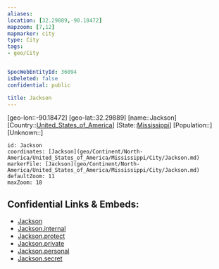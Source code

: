 ```yaml
---
aliases: 
location: [32.29889,-90.18472]
mapzoom: [7,12] 
mapmarker: city 
type: City
tags:
- geo/City


SpocWebEntityId: 36094
isDeleted: false
confidential: public

title: Jackson
---
```

[geo-lon::-90.18472]
[geo-lat::32.29889]
[name::Jackson]
[Country::[United_States_of_America](geo/Continent/North-America/United_States_of_America.md)]
[State::[Mississippi](geo/Continent/North-America/United_States_of_America/Mississippi.md)]
[Population::]
[Unknown::]


```leaflet
id: Jackson
coordinates: [Jackson](geo/Continent/North-America/United_States_of_America/Mississippi/City/Jackson.md)
markerFile: [Jackson](geo/Continent/North-America/United_States_of_America/Mississippi/City/Jackson.md)
defaultZoom: 11 
maxZoom: 18
```


## Confidential Links & Embeds: 
- [Jackson](../../../../../../../_public/geo/Continent/North-America/United_States_of_America/Mississippi/City/Jackson.md) 
- [Jackson.internal](../../../../../../../_internal/geo/Continent/North-America/United_States_of_America/Mississippi/City/Jackson.internal.md) 
- [Jackson.protect](../../../../../../../_protect/geo/Continent/North-America/United_States_of_America/Mississippi/City/Jackson.protect.md) 
- [Jackson.private](../../../../../../../_private/geo/Continent/North-America/United_States_of_America/Mississippi/City/Jackson.private.md) 
- [Jackson.personal](../../../../../../../_personal/geo/Continent/North-America/United_States_of_America/Mississippi/City/Jackson.personal.md) 
- [Jackson.secret](../../../../../../../_secret/geo/Continent/North-America/United_States_of_America/Mississippi/City/Jackson.secret.md) 
